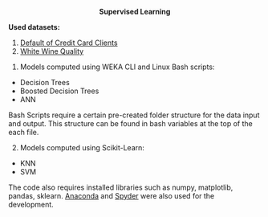<p align="center">
  <b>Supervised Learning</b>
</p>

**Used datasets:**<br>
1. [Default of Credit Card Clients](http://archive.ics.uci.edu/ml/datasets/default+of+credit+card+clients)<br>
2. [White Wine Quality](https://archive.ics.uci.edu/ml/datasets/Wine+Quality)

1) Models computed using WEKA CLI and Linux Bash scripts:
 - Decision Trees
 - Boosted Decision Trees
 - ANN

Bash Scripts require a certain pre-created folder structure for the data input and output. This structure can be found in bash variables at the top of the each file.


2) Models computed using Scikit-Learn:
 - KNN
 - SVM

The code also requires installed libraries such as numpy, matplotlib, pandas, sklearn. [Anaconda](https://www.continuum.io/downloads) and [Spyder](https://github.com/spyder-ide/spyder) were also used for the development.


